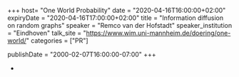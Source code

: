 +++
  host= "One World Probability"
  date = "2020-04-16T16:00:00+02:00"
  expiryDate = "2020-04-16T17:00:00+02:00"
  title = "Information diffusion on random graphs"
  speaker = "Remco van der Hofstadt"
  speaker_institution = "Eindhoven"
  talk_site = "https://www.wim.uni-mannheim.de/doering/one-world/"
  categories = ["PR"]

  publishDate = "2000-02-07T16:00:00-07:00"
+++

-